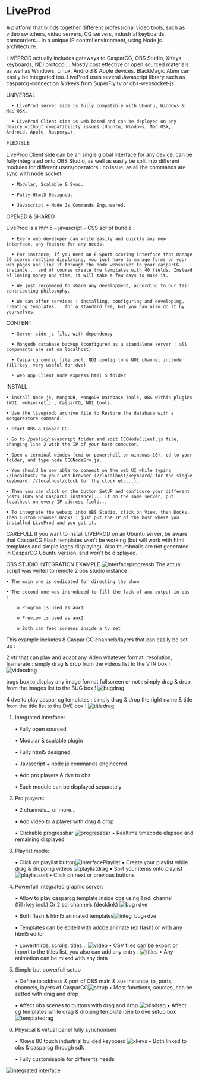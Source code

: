 # LiveProd
A platform that blinds together different professional video tools, such as video switchers, video servers, CG servers, industrial keyboards, camcorders… in a unique IP control environment, using Node.js architecture.

LIVEPROD actually includes gateways to CasparCG, OBS Studio, XKeys keyboards, NDI protocol… Mostly cost effective or open sourced materials, as well as Windows, Linux, Android & Apple devices. BlackMagic Atem can easily be integrated too. LiveProd uses several Javascript library such as casparcg-connection & xkeys from SuperFly.tv or obs-websocket-js.

UNIVERSAL

	  • LiveProd server side is fully compatible with Ubuntu, Windows & Mac OSX.
  
	  • LiveProd Client side is web based and can be deployed on any device without compatibility issues (Ubuntu, Windows, Mac OSX, Android, Apple, Raspery…).

FLEXIBLE 

LiveProd Client side can be an single global interface for any device, can be fully integrated onto OBS Studio, as well as easily be split into different modules for different users/operators : no issue, as all the commands are sync with node socket.

	  • Modular, Scalable & Sync.
  
	  • Fully Html5 Designed.
  
	  • Javascript + Node Js Commands Engineered.

OPENED & SHARED

LiveProd is a html5 – javascript – CSS script bundle : 

	  • Every web developer can write easily and quickly any new interface, any feature for any needs.
	  
	  • For instance, if you need an E-Sport scoring interface that manage 20 scores realtime displaying, you just have to manage forms on your web pages and link it through the node websocket to your casparCG instance... and of course create the templates with 40 fields. Instead of losing money and time, it will take a few days to make it.

	  • We just recommend to share any development, according to our fair contributing philosophy.

	  • We can offer services : installing, configuring and developing, creating templates... for a standard fee, but you can also do it by yourselves.

CONTENT 

	  • Server side js file, with dependency

	  • Mongodb database backup (configured as a standalone server : all components are set on localhost)

	  • Casparcg config file incl. NDI config (one NDI channel include fill+key, very useful for dve)

	  • web app Client node express html 5 folder

INSTALL

	• install Node.js, MongoDB, MongoDB Database Tools, OBS within plugins (NDI, websocket…) , CasparCG, NDI tools.
	
	• Use the liveprodb archive file to Restore the database with a mongorestore command.
	
	• Start OBS & Caspar CG.
	
	• Go to /public/javascript folder and edit CCGNodeClient.js file, changing line 2 with the IP of your host computer.
	
	• Open a terminal window (cmd or powershell on windows 10), cd to your folder, and type node CCGNodeSrv.js.
	
	• You should be now able to connect on the web UI while typing //localhost/ to your web browser (//localhost/keyboard/ for the single keyboard, //localhost/clock for the clock etc...). 
	
	• Then you can click on the button SetUP and configure your different hosts (OBS and CasparCG instance)... If on the same server, put localhost on every IP address field...

	• To integrate the webapp into OBS Studio, click on View, then Docks, then Custom Browser Docks : just put the IP of the host where you installed LiveProd and you got it.
	
CAREFULL
If you want to install LIVEPROD on an Ubuntu server, be aware that CasparCG Flash templates won’t  be working (but will work with html templates and simple logos displaying).
Also thumbnails are not generated in CasparCG Ubuntu version, and won’t be displayed.


OBS STUDIO INTEGRATION EXAMPLE
 ![interfaceprogressb](https://user-images.githubusercontent.com/33838534/149331784-bd27aa7f-628d-40b0-9ff2-258d951f8838.png)
 The actual script was writen to remote 2 obs studio instance :

	• The main one is dedicated for directing the show
	
	• The second one was introduced to fill the lack of aux output in obs :
	
		o Program is used as aux1
		
		o Preview is used as aux2
		
		o Both can feed screens inside a tv set
		

This example includes 8 Caspar CG channels/layers that can easily be set up : 

2 vtr that can play and adapt any video whatever format, resolution, framerate : simply drag & drop from the videos list to the VTR box !
![videodrag](https://user-images.githubusercontent.com/33838534/149331810-39fa0032-d60e-4530-b837-31a043ec5abb.png)

bugs box to display any image format fullscreen or not : simply drag & drop from the images list to the BUG box !
![bugdrag](https://user-images.githubusercontent.com/33838534/149331823-7bf3f83e-e7ee-448b-87ab-19601dbdb6b8.png)

4 dve to play caspar cg templates :  simply drag & drop the right name & title from the title list to the DVE box !
![titledrag](https://user-images.githubusercontent.com/33838534/149331813-6a32c77a-b191-405f-a8ca-b39595361478.png)	

1. Integrated interface:

	• Fully open sourced

	• Modular & scalable plugin

	• Fully html5 designed

	• Javascript + node js commands engineered

	• Add pro players & dve to obs

	• Each module can be displayed separately

2. Pro players:

	• 2 channels… or more…

	• Add video to a player with drag & drop

	• Clickable progressbar ![progressbar](https://user-images.githubusercontent.com/33838534/149331798-51d4b756-5ce9-4ecb-8743-326c2b1c0475.png)
	• Realtime timecode elapsed and remaining displayed


3. Playlist mode:

	• Click on playlist button![interfacePlaylist](https://user-images.githubusercontent.com/33838534/149331782-0d1bbaac-6b81-4e44-9b94-d102d1bb405b.png)
	• Create your playlist while drag & dropping videos ![playlistdrag](https://user-images.githubusercontent.com/33838534/149331817-07f502ea-1b9a-48a6-a0d8-625019f1a943.png)
	• Sort your items onto playlist ![playlistsort](https://user-images.githubusercontent.com/33838534/149331820-8a9fc596-fabc-4ca2-a71f-155beea87283.png)
	• Click on next or previous buttons

4. Powerfull integrated graphic server:

	• Allow to play casparcg template inside obs using 1 ndi channel (fill+key incl.) Or 2 sdi channels (decklink) ![bug+dve](https://user-images.githubusercontent.com/33838534/149331745-140bce96-ce02-4b86-b945-7370a4a49b6e.PNG)
	
	• Both flash & html5 animated templates![integ_bug+dve](https://user-images.githubusercontent.com/33838534/149331775-bc88d39d-2b4a-4f5b-8191-42c48a0f6f40.png)
	
	• Templates can be edited with adobe animate (ex flash) or with any html5 editor

	• Lowerthirds, scrolls, titles… ![video](https://user-images.githubusercontent.com/33838534/149331808-188130d9-a858-4d9a-8450-113d3cfb3d90.PNG)
	• CSV files can be export or inport to the titles list, you also can add any entry : ![titles](https://user-images.githubusercontent.com/33838534/149331807-34b6acc2-e13a-4c93-b50a-0f339772924d.PNG)
	• Any animation can be mixed with any data

5. Simple but powerfull setup

	• Define ip address & port of OBS main & aux instance, ip, ports, channels, layers of CasparCG![setup](https://user-images.githubusercontent.com/33838534/149331802-4403cef9-111c-41d5-8c6b-8ba3051ce373.png)
	• Most functions, sources, can be setted with drag and drop
	
	• Affect obs scenes to buttons with drag and drop ![obsdrag](https://user-images.githubusercontent.com/33838534/149331789-e7e073ad-3186-4733-ac9c-2aa5c5b7ffad.png)
	• Affect cg templates while drag & droping template item to dve setup box![templatedrag](https://user-images.githubusercontent.com/33838534/149331805-beccbf39-7cac-4e72-b55c-bc3df0d653de.png)


6. Physical & virtual panel fully synchonised

	• Xkeys 80 touch industrial builded keyboard
	![xkeys](https://user-images.githubusercontent.com/33838534/149340530-4b16dc23-48fa-419b-b29d-9b65469825de.jpg)
	• Both linked to obs & casparcg through sdk
	
	• Fully customisable for differents needs
	
![integrated interface](https://user-images.githubusercontent.com/33838534/149331778-197aa174-1117-4d35-bb37-bd79d9441697.png)

